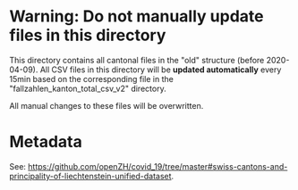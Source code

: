 # Warning: Do not manually update files in this directory

This directory contains all cantonal files in the "old" structure (before 2020-04-09).
All CSV files in this directory will be **updated automatically** every 15min based on the corresponding file in the "fallzahlen_kanton_total_csv_v2" directory.

All manual changes to these files will be overwritten.

# Metadata
See: https://github.com/openZH/covid_19/tree/master#swiss-cantons-and-principality-of-liechtenstein-unified-dataset.
